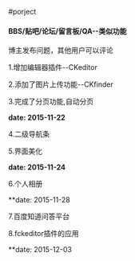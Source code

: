 #porject
#### BBS/贴吧/论坛/留言板/QA--类似功能

博主发布问题，其他用户可以评论

1.增加编辑器插件--CKeditor

2.添加了图片上传功能--CKfinder

3.完成了分页功能,自动分页

**date: 2015-11-22**

4.二级导航条

5.界面美化

**date: 2015-11-24**

6.个人相册

**date: 2015-11-28

7.百度知道问答平台

8.fckeditor插件的应用

**date: 2015-12-03